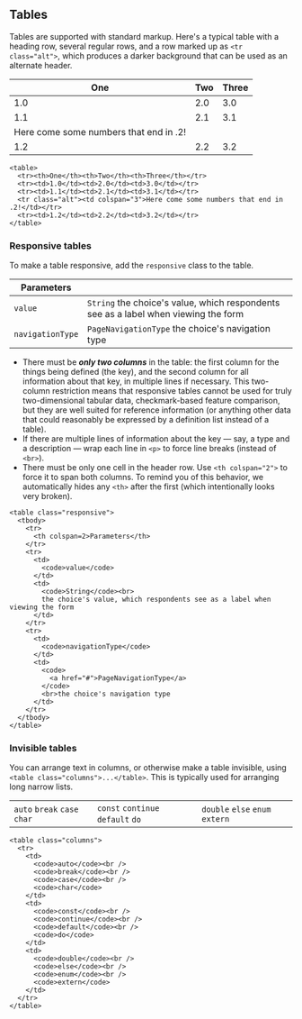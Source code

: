 ## Tables

Tables are supported with standard markup. Here's a typical table with a
heading row, several regular rows, and a row marked up as `<tr class="alt">`,
which produces a darker background that can be used as an alternate header.

| One                                    | Two | Three |
| -------------------------------------- | --- | ----- |
| 1.0                                    | 2.0 | 3.0   |
| 1.1                                    | 2.1 | 3.1   |
| Here come some numbers that end in .2! |     |       |
| 1.2                                    | 2.2 | 3.2   |

    <table>
      <tr><th>One</th><th>Two</th><th>Three</th></tr>
      <tr><td>1.0</td><td>2.0</td><td>3.0</td></tr>
      <tr><td>1.1</td><td>2.1</td><td>3.1</td></tr>
      <tr class="alt"><td colspan="3">Here come some numbers that end in .2!</td></tr>
      <tr><td>1.2</td><td>2.2</td><td>3.2</td></tr>
    </table>

### Responsive tables

To make a table responsive, add the `responsive` class to the table.

| Parameters       |                                                                                     |
| ---------------- | ----------------------------------------------------------------------------------- |
| `value`          | `String` the choice's value, which respondents see as a label when viewing the form |
| `navigationType` | `PageNavigationType` the choice's navigation type                                   |

*   There must be ***only two columns*** in the table: the first column for the things being defined (the key), and the second column for all information about that key, in multiple lines if necessary. This two-column restriction means that responsive tables cannot be used for truly two-dimensional tabular data, checkmark-based feature comparison, but they are well suited for reference information (or anything other data that could reasonably be expressed by a definition list instead of a table).
*   If there are multiple lines of information about the key — say, a type and a description — wrap each line in `<p>` to force line breaks (instead of `<br>`).
*   There must be only one cell in the header row. Use `<th colspan="2">` to force it to span both columns. To remind you of this behavior, we automatically hides any `<th>` after the first (which intentionally looks very broken).

<!---->

    <table class="responsive">
      <tbody>
        <tr>
          <th colspan=2>Parameters</th>
        </tr>
        <tr>
          <td>
            <code>value</code>
          </td>
          <td>
            <code>String</code><br>
            the choice's value, which respondents see as a label when viewing the form
          </td>
        </tr>
        <tr>
          <td>
            <code>navigationType</code>
          </td>
          <td>
            <code>
              <a href="#">PageNavigationType</a>
            </code>
            <br>the choice's navigation type
          </td>
        </tr>
      </tbody>
    </table>

### Invisible tables

You can arrange text in columns, or otherwise make a table invisible, using
`<table class="columns">...</table>`. This is typically used for arranging
long narrow lists.

|                              |                                   |                                 |
| ---------------------------- | --------------------------------- | ------------------------------- |
| `auto` `break` `case` `char` | `const` `continue` `default` `do` | `double` `else` `enum` `extern` |

    <table class="columns">
      <tr>
        <td>
          <code>auto</code><br />
          <code>break</code><br />
          <code>case</code><br />
          <code>char</code>
        </td>
        <td>
          <code>const</code><br />
          <code>continue</code><br />
          <code>default</code><br />
          <code>do</code>
        </td>
        <td>
          <code>double</code><br />
          <code>else</code><br />
          <code>enum</code><br />
          <code>extern</code>
        </td>
      </tr>
    </table>
